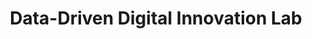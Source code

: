 ---
id: "d3-innolab" # nochmal überlegen
method: "Seminar"
institution: "Fakultät für Mathematik, Informatik und Naturwissenschaften"
title: "Data-Driven Digital Innovation Lab"
title_project: 
title_short: "D3 Innovation Lab"
period: "Apr 23 ­­- Mar 24 (12 months)"
foerderlinie: "Data Literacy im Bereich fachübergreifende Studien"
round: "2"
filter: "2"
lecture2go:
uhh_url: "https://www.hcl.uni-hamburg.de/ddlitlab/data-literacy-lehrlabor/zweite-foerderrunde/11-d3-innovation-lab.html"
contributors: "Stephan Leible, Dr. Maren Gierlich-Joas, Prof. Dr. Tilo Böhmann"
quote: "Im D³ Innovation Lab werden Studierende in datengetriebenen Innovationsprojekten durch alle Phasen des Datenlebenszyklus geführt. Dabei lernen sie neben der Planung von Projekten auch Datenpraktiken anzuwenden und erhobene Daten zu managen. Um sicherzustellen, dass dieses Wissen auch über das Lehrlaborprojekt hinaus langfristig genutzt werden kann, wird ein physischer und virtueller Explorationsraum geschaffen, der von den Studierenden mitgestaltet wird. Lehrende können diesen Raum nutzen, um eigene Lehrveranstaltungen mit den geschaffenen Räumlichkeiten zu gestalten."
text: |
    ## Ausrichtung des D³ Innovation Labs

    In einer zunehmend digitalisierten Welt wird der Umgang mit Daten zu einer Schlüsselkompetenz in nahezu allen Berufsfeldern. Angesichts dieser Entwicklung ist es unerlässlich, dass Studierende aller Fachrichtungen die Fähigkeit entwickeln, Daten zu verstehen, zu analysieren und zu interpretieren. Aus diesem Grund wurde das Lehrprojekt entwickelt, das Studierende, angeleitet durch ausgewählte beziehungsweise selbstbestimmte Datenprojekte, entlang des Datenlebenszyklus führt. Aus aktuellen Entwicklungen wurde der thematische Schwerpunkt darüber hinaus auf generative künstliche Intelligenz sowohl als Werkzeug für datengetriebene Projekte erweitert als auch als Untersuchungsgegenstand für explorative Fragen. Im Folgenden werden einige Gründe für die Entwicklung des Lehrprojekts näher erläutert:

    1. *Interdisziplinäre Kompetenzentwicklung:* Durch die Einbeziehung von Studierenden aller Fachrichtungen in die Gruppen werden mit den datengetriebenen Projekten nicht nur ihre datenbezogenen Fähigkeiten verbessert, sondern auch ihre Fähigkeit zur Zusammenarbeit über Disziplingrenzen hinweg gestärkt. Dabei treffen verschiedene Perspektiven aufeinander, welche die Reflexion der eigenen Disziplinen erweitern können.

    2. *Stärkung der digitalen Souveränität:* In einer Zeit, in der Daten eine immer größere Rolle in unserem Leben spielen, ist es wichtig, dass die Studierenden eine grundlegende digitale Souveränität entwickeln. Indem sie lernen, wie man Daten sinnvoll nutzt, analysiert und interpretiert, werden sie befähigt, informierte Entscheidungen zu treffen und sich in einer datengetriebenen Welt zurechtzufinden.

    3. *Förderung von Kreativität und Innovation:* Die Arbeit an den meist explorativen Datenprojekten soll die Studierenden ermutigen, kreativ zu sein und innovative Lösungen zu entwickeln. Durch die Freiheit, ihre eigenen Fragestellungen zu wählen und ihre eigenen Analysemethoden anzuwenden, werden sie dazu ermutigt, über den Tellerrand hinauszublicken und eigenständig Wege zur Problembearbeitung und -lösung zu finden.

    4. *Förderung von Problemlösungskompetenzen:* Die Arbeit an eigenen Datenprojekten erfordert von den Studierenden die Fähigkeit, komplexe Probleme zu identifizieren, zu analysieren und Lösungen zu entwickeln. Durch das Durchlaufen des Datenlebenszyklus - von der Datenerfassung über die Datenanalyse bis hin zur Interpretation und Präsentation der Ergebnisse - müssen sie sich in jeder Phase mit spezifischen Fragen auseinandersetzen, und ihre Fähigkeiten werden auf eine praktische Weise geschärft.

    ## Rückblick und Ergebnisse

    Die zentralen Ergebnisse des Lehrprojekts orientieren sich an den ursprünglichen Zielen und umfassen die Stärkung der datenbezogenen Fähigkeiten sowie die Förderung kreativer und innovativer Denkweisen. Nachfolgend einige Ergebnisse:

    1. *Verbesserte Datenkompetenz:* Ziel war es, die Datenkompetenz der Studierenden zu verbessern. Durch die Arbeit an selbst gewählten Datenprojekten entlang des Datenlebenszyklus und der Nutzung generativer künstlicher Intelligenz entwickelten sie ein tieferes Verständnis für Datenanalyse. Studierende erwarben Fähigkeiten in Datenerfassung, -bereinigung, -analyse und -interpretation. Die behandelten Themen reichten von Datendemokratisierung in Organisationen über den Einfluss generativer KI im politischen Kontext bis hin zur Nutzung von No- und Low-Code Entwicklungsumgebungen.

    2. *Interdisziplinäre Zusammenarbeit:* Das Projekt förderte die Zusammenarbeit von Studierenden aus verschiedenen Fachrichtungen wie Informatik, Sprachwissenschaft und Geisteswissenschaft. Durch die Arbeit in gemischten Teams profitierten die Studierenden von verschiedenen Perspektiven und Fachkenntnissen. Dies führte zu diversifizierten Lösungen komplexer Probleme und anregenden Diskussionen in den Abschlusspräsentationen.

    3. *Entwicklung von Problemlösungskompetenzen:* Das Projekt stärkte die Problemlösungskompetenzen der Studierenden. Sie lernten, komplexe Probleme systematisch zu analysieren und strukturiert zu lösen, unterstützt durch ein prototypisches Wiki, das den Datenlebenszyklus abbildet. Diese Kompetenz ist im Berufsleben wertvoll.

    4. *Förderung von Kreativität und Innovation:* Die Freiheit, eigene Fragestellungen zu wählen und Analysemethoden anzuwenden, ermutigte die Studierenden, über traditionelle Denkmuster hinauszugehen und innovative Lösungen zu entwickeln. Die nötige kreative Denkweise ist entscheidend in einer dynamischen Welt.

    ## Tipps von Lehrenden für Lehrende

    Im Austausch mit den Studierenden, die in ihren Ergebnissen wiederum neue Entdeckungen gemacht haben, können Lehrkompetenzen auf vielfältige Ebene erweitert werden. Auch die Entwicklung eines Wikis hat viele Erkenntnisse mit sich gebracht, was dessen strukturellen Aufbau umfasst und die Inhalte nach dem Motto "weniger ist mehr" darzubieten. Auf didaktischer Ebene ist es essenziell, wie man komplexe Konzepte und Techniken rund um Datenkompetenzen und generativer künstlicher Intelligenz möglichst verständlich vermittelt und die Lernenden dabei unterstützt, ihr Wissen praktisch anzuwenden. Gerade zum letztgenannten Thema gibt es derzeit wenige Skripte und Ansätze für die Lehrvermittlung. Diese Erkenntnisse helfen dabei in Zukunft neue innovative Lehrkonzepte insbesondere mit Einbezug neuer Technologien zu konzipieren.

    Darüber hinaus haben sich wichtige Erkenntnisse rund um Teamkonstellationen ergeben. So haben sich einige Gruppen mit ihrer bisherigen Studienerfahrung und ihren verbundenen Disziplinen als besonders effektiv herausgestellt. Jedoch ist anzumerken, dass hier das Individuum mit seinen Eigenschaften der größte Einflussfaktor ist.

image: "https://www.hcl.uni-hamburg.de/16954326/ux-indonesia-qc2n6rqu4vw-unsplash-733x414-aff3f0b145ad529264398ed51c53ca3c72fc8fba.jpg"
image_credit: "ux indonesia / unsplash"
link_external:
stine: "https://www.stine.uni-hamburg.de/scripts/mgrqispi.dll?APPNAME=CampusNet&PRGNAME=COURSEDETAILS&ARGUMENTS=-N000000000000001,-N000605,-N0,-N387623611734950,-N387623611785951,-N0,-N0,-N3,-AW-l-Hu5jfoPdWZLKQqKZeDa6edZL3WWfWQewvdoUCfZX7YmsQScZfoKMczNF4ILSxNG5YBoamznFvZW3QYn6QjKmxoRAOzomxWUeVqGBRdL6cDGUvDe-voLHYBoIxID-mjRkQBA6xbZPvQDjRzVt4SoARUfZvuRlxqPPmIUXYMHerqG0VdFNPZidQNKlVZRNOBHqWS5eRZosfz5X7NGFWUUXPSme7YZtQzVNHULeOIVAQQoU4bZPWd5VedeAVoLmmILUWYH8OYZ3CfPk3old7UUYfuawODZC3YWEevZvvqo5OdHXRYWoRdZqYMoDc-PovU7NvWi9QD6wRZKvRU5LvDf67fN-VvZfcDPKCWRo3fP9mYPI7MKHfQpu7upbxzNFPzAkfBZXPomAmDWMcY5UWNcjrDnw7f6qHqKe7qWX4Q56fMW9Cfad4QovQS5kONF-CYZkPjKQOZPExIDFeqZymYPQmYAZHUmmvqW-eNGEWNoCedGQcBAPxNGwejWTH-U5vYFjPWHgeqL8HzZaCY6pmYPUQYmzVYUN3S5Jm-UHmZp7HjpBWWUSHqAIPZeNfgpLWIptvdm6RWmeCQD-mI5QVSPvcgDjvUcwedBjOUHvHBPNQfozmqALRQRZm-LHvdoZ4ql9Pff93z5LfzKsQuRBPqKTWWKomQL6WjA-OULsvjWbedLQPBwa3oKk7ZpyOjHK7YKfPIfNWj7NeMVAWUL0fzHxPS58OZmzxqZUVqVZHYRfeWPSej7ZQgoy4S58fqR6"
---